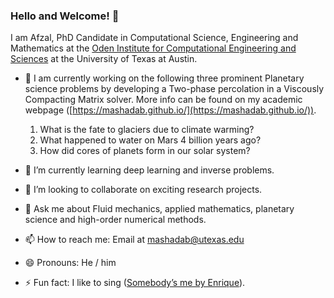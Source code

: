 ### Hello and Welcome! 👋

 I am Afzal, PhD Candidate in Computational Science, Engineering and Mathematics at the [Oden Institute for Computational Engineering and Sciences](https://www.oden.utexas.edu/) at the University of Texas at Austin. 

- 🔭 I am currently working on the following three prominent Planetary science problems by developing a Two-phase percolation in a Viscously Compacting Matrix solver. More info can be found on my academic webpage ([https://mashadab.github.io/](https://mashadab.github.io/)).
  1. What is the fate to glaciers due to climate warming?
  2. What happened to water on Mars 4 billion years ago?
  3. How did cores of planets form in our solar system?

- 🌱 I’m currently learning deep learning and inverse problems.
- 👯 I’m looking to collaborate on exciting research projects.
- 💬 Ask me about Fluid mechanics, applied mathematics, planetary science and high-order numerical methods.
- 📫 How to reach me: Email at [mashadab@utexas.edu](mailto:mashadab@utexas.edu)
- 😄 Pronouns: He / him
- ⚡ Fun fact: I like to sing ([Somebody’s me by Enrique](https://www.youtube.com/watch?v=srQ95NoJWFk)).
